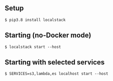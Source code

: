 ## Setup

`$ pip3.8 install localstack`

## Starting (no-Docker mode)

`$ localstack start --host`

## Starting with selected services

`$ SERVICES=s3,lambda,es localhost start --host`
